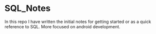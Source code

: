 # SQL_Notes
In this repo I have written the initial notes for getting started or as a quick reference to SQL. More focused on android development. 
